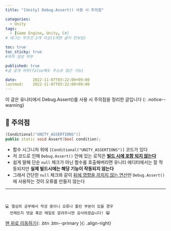 ```yaml
---
title: "[Unity] Debug.Assert() 사용 시 주의점" 

categories:
  - Unity
tags:
  - [Game Engine, Unity, C#]
# 태그는 무조건 2개 이상(1개면 글이 안보임)

toc: true
toc_sticky: true
#목차 생성 여부

published: true
#글 공개 여부(false해도 주소로 접근 가능)

date:       2022-11-07T03:22:00+09:00
lastmod:    2022-11-07T03:22:00+09:00
---
```


이 글은 유니티에서 Debug.Assert()를 사용 시 주의점을 정리한 글입니다
{: .notice--warning}

## 🧵 주의점

```cpp
[Conditional("UNITY_ASSERTIONS")]
public static void Assert(bool condition);
```

- 함수 시그니처 위에 `[Conditional("UNITY_ASSERTIONS")]` 코드가 있다
- 저 코드로 인해 `Debug.Assert()` 안에 있는 로직은 <u>**빌드 시에 포함 되지 않는다**</u>
- 쉽게 말해 단순 `null` 체크가 아닌 함수를 호출해버리면 유니티 에디터에서는 잘 작동되지만 **실제 빌드시에는 해당 기능이 작동되지 않는다**
- 그래서 간단한 `null` 체크와 같이 <u>뒤에 영향을 끼치지 않는 연산</u>만 `Debug.Assert()`에 사용하는 것이 오류를 만들지 않는다

***
<br>

    💻 열심히 공부해서 작성 중이니 오류나 틀린 부분이 있을 경우 
      언제든지 댓글 혹은 메일로 알려주시면 감사하겠습니다! 😸

[맨 위로 이동하기](#){: .btn .btn--primary }{: .align-right}